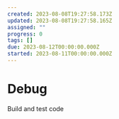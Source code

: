 ```yaml
---
created: 2023-08-08T19:27:58.173Z
updated: 2023-08-08T19:27:58.165Z
assigned: ""
progress: 0
tags: []
due: 2023-08-12T00:00:00.000Z
started: 2023-08-11T00:00:00.000Z
---
```


# Debug

Build and test code
